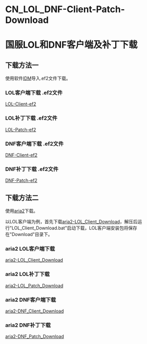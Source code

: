 # CN_LOL_DNF-Client-Patch-Download
# 国服LOL和DNF客户端及补丁下载

## 下载方法一

使用软件[IDM](https://www.internetdownloadmanager.com/)导入.ef2文件下载。

### LOL客户端下载 .ef2文件
[LOL-Client-ef2](idm-ef2/LOL/Client-Latestversion/)

### LOL补丁下载 .ef2文件
[LOL-Patch-ef2](idm-ef2/LOL/Patch-Latestversion/)

### DNF客户端下载 .ef2文件
[DNF-Client-ef2](idm-ef2/DNF/Client-Latestversion/)

### DNF补丁下载 .ef2文件
[DNF-Patch-ef2](idm-ef2/DNF/Patch-Latestversion/)

## 下载方法二

使用[aria2](https://aria2.github.io/)下载。

以LOL客户端为例，首先下载[aria2-LOL_Client_Download](https://github.com/DongJiangYue-Team/CN_LOL_DNF-Client-Patch-Download/releases/tag/LOL_Client_Download_V1.0.0)，解压后运行"LOL_Client_Download.bat"启动下载，LOL客户端安装包将保存在"Download"目录下。

### aria2 LOL客户端下载
[aria2-LOL_Client_Download](Releases/tag/LOL_Client_Download_V1.0.0)

### aria2 LOL补丁下载
[aria2-LOL_Patch_Download](https://github.com/DongJiangYue-Team/CN_LOL_DNF-Client-Patch-Download/releases/tag/LOL_Patch_Download_V1.0.0)

### aria2 DNF客户端下载
[aria2-DNF_Client_Download](https://github.com/DongJiangYue-Team/CN_LOL_DNF-Client-Patch-Download/releases/tag/DNF_Client_Download_V1.0.0)

### aria2 DNF补丁下载
[aria2-DNF_Patch_Download](https://github.com/DongJiangYue-Team/CN_LOL_DNF-Client-Patch-Download/releases/tag/DNF_Patch_Download_V1.0.0)